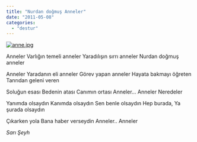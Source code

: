 ```yaml
---
title: "Nurdan doğmuş Anneler"
date: "2011-05-08"
categories: 
  - "destur"
---
```


[![anne.jpg](/uploads/2011/05/anne.jpg)](/uploads/2011/05/anne.jpg "anne.jpg")

Anneler Varlığın temeli anneler Yaradılışın sırrı anneler Nurdan doğmuş anneler

Anneler Yaradanın eli anneler Görev yapan anneler Hayata bakmayı öğreten Tanrıdan geleni veren

Soluğun esası Bedenin atası Canımın ortası Anneler... Anneler Neredeler

Yanımda olsaydın Kanımda olsaydın Sen benle olsaydın Hep burada, Ya şurada olsaydın

Çıkarken yola Bana haber verseydin Anneler.. Anneler

_Sarı Şeyh_
